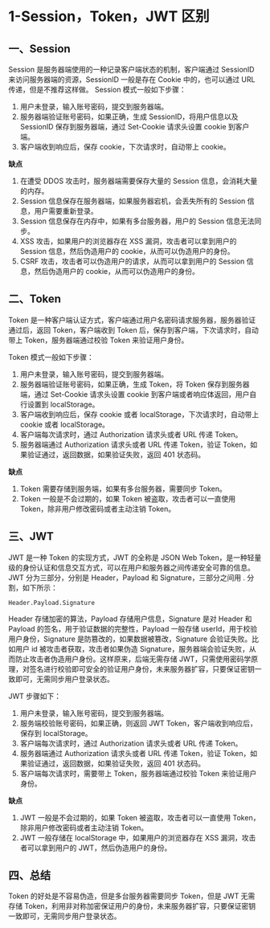 # 1-Session，Token，JWT 区别

## 一、Session

Session 是服务器端使用的一种记录客户端状态的机制，客户端通过 SessionID 来访问服务器端的资源，SessionID 一般是存在 Cookie 中的，也可以通过 URL 传递，但是不推荐这样做。
Session 模式一般如下步骤：

1. 用户未登录，输入账号密码，提交到服务器端。
2. 服务器端验证账号密码，如果正确，生成 SessionID，将用户信息以及 SessionID 保存到服务器端，通过 Set-Cookie 请求头设置 cookie 到客户端。
3. 客户端收到响应后，保存 cookie，下次请求时，自动带上 cookie。

**缺点**
1. 在遭受 DDOS 攻击时，服务器端需要保存大量的 Session 信息，会消耗大量的内存。
2. Session 信息保存在服务器端，如果服务器宕机，会丢失所有的 Session 信息，用户需要重新登录。
3. Session 信息保存在内存中，如果有多台服务器，用户的 Session 信息无法同步。
4. XSS 攻击，如果用户的浏览器存在 XSS 漏洞，攻击者可以拿到用户的 Session 信息，然后伪造用户的 cookie，从而可以伪造用户的身份。
5. CSRF 攻击，攻击者可以伪造用户的请求，从而可以拿到用户的 Session 信息，然后伪造用户的 cookie，从而可以伪造用户的身份。

## 二、Token

Token 是一种客户端认证方式，客户端通过用户名密码请求服务器，服务器验证通过后，返回 Token，客户端收到 Token 后，保存到客户端，下次请求时，自动带上 Token，服务器端通过校验 Token 来验证用户身份。

Token 模式一般如下步骤：

1. 用户未登录，输入账号密码，提交到服务器端。
2. 服务器端验证账号密码，如果正确，生成 Token，将 Token 保存到服务器端，通过 Set-Cookie 请求头设置 cookie 到客户端或者响应体返回，用户自行设置到 localStorage。
3. 客户端收到响应后，保存 cookie 或者 localStorage，下次请求时，自动带上 cookie 或者 localStorage。
4. 客户端每次请求时，通过 Authorization 请求头或者 URL 传递 Token。
5. 服务器端通过 Authorization 请求头或者 URL 传递 Token，验证 Token，如果验证通过，返回数据，如果验证失败，返回 401 状态码。

**缺点**
1. Token 需要存储到服务端，如果有多台服务器，需要同步 Token。
2. Token 一般是不会过期的，如果 Token 被盗取，攻击者可以一直使用 Token，除非用户修改密码或者主动注销 Token。
  
## 三、JWT

JWT 是一种 Token 的实现方式，JWT 的全称是 JSON Web Token，是一种轻量级的身份认证和信息交互方式，可以在用户和服务器之间传递安全可靠的信息。
JWT 分为三部分，分别是 Header，Payload 和 Signature，三部分之间用 . 分割，如下所示：

```
Header.Payload.Signature
```
Header 存储加密的算法，Payload 存储用户信息，Signature 是对 Header 和 Payload 的签名，用于验证数据的完整性，Payload 一般存储 userId，用于校验用户身份，Signature 是防篡改的，如果数据被篡改，Signature 会验证失败。比如用户 id 被攻击者获取，攻击者如果伪造 Signature，服务器端会验证失败，从而防止攻击者伪造用户身份。这样原来，后端无需存储 JWT，只需使用密码学原理，对签名进行校验即可安全的验证用户身份，未来服务器扩容，只要保证密钥一致即可，无需同步用户登录状态。

JWT 步骤如下：
1. 用户未登录，输入账号密码，提交到服务器端。
2. 服务端校验账号密码，如果正确，则返回 JWT Token，客户端收到响应后，保存到 localStorage。
3. 客户端每次请求时，通过 Authorization 请求头或者 URL 传递 Token。
4. 服务器端通过 Authorization 请求头或者 URL 传递 Token，验证 Token，如果验证通过，返回数据，如果验证失败，返回 401 状态码。
5. 客户端每次请求时，需要带上 Token，服务器端通过校验 Token 来验证用户身份。
   

**缺点**
1. JWT 一般是不会过期的，如果 Token 被盗取，攻击者可以一直使用 Token，除非用户修改密码或者主动注销 Token。
2. JWT 一般存储在 localStorage 中，如果用户的浏览器存在 XSS 漏洞，攻击者可以拿到用户的 JWT，然后伪造用户的身份。



## 四、总结
Token 的好处是不容易伪造，但是多台服务器需要同步 Token，但是 JWT 无需存储 Token，利用非对称加密保证用户的身份，未来服务器扩容，只要保证密钥一致即可，无需同步用户登录状态。